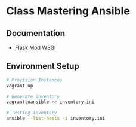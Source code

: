 # Class Mastering Ansible

## Documentation

- [Flask Mod WSGI](https://flask.palletsprojects.com/en/2.0.x/deploying/mod_wsgi/)

## Environment Setup

```bash
# Provision Instances
vagrant up

# Generate inventory
vagranttoansible >> inventory.ini

# Testing inventory
ansible --list-hosts -i inventory.ini
```
